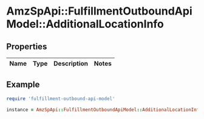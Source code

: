 # AmzSpApi::FulfillmentOutboundApiModel::AdditionalLocationInfo

## Properties

| Name | Type | Description | Notes |
| ---- | ---- | ----------- | ----- |

## Example

```ruby
require 'fulfillment-outbound-api-model'

instance = AmzSpApi::FulfillmentOutboundApiModel::AdditionalLocationInfo.new()
```

